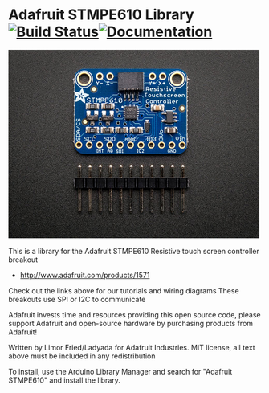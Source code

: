 # Adafruit STMPE610 Library [![Build Status](https://github.com/adafruit/Adafruit_STMPE610/workflows/Arduino%20Library%20CI/badge.svg)](https://github.com/adafruit/Adafruit_STMPE610/actions)[![Documentation](https://github.com/adafruit/ci-arduino/blob/master/assets/doxygen_badge.svg)](http://adafruit.github.io/Adafruit_STMPE610/html/index.html)

<a href="http://www.adafruit.com/products/1571"><img src="assets/board.jpg?raw=true" width="500px"></a>

This is a library for the Adafruit STMPE610 Resistive
touch screen controller breakout
* http://www.adafruit.com/products/1571

Check out the links above for our tutorials and wiring diagrams
These breakouts use SPI or I2C to communicate

Adafruit invests time and resources providing this open source code,
please support Adafruit and open-source hardware by purchasing
products from Adafruit!

Written by Limor Fried/Ladyada for Adafruit Industries.
MIT license, all text above must be included in any redistribution

To install, use the Arduino Library Manager and search for "Adafruit STMPE610" and install the library.

